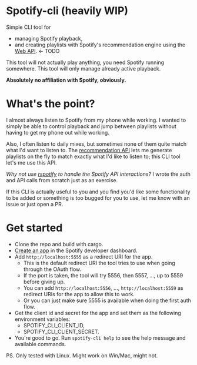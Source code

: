 # Spotify-cli (heavily WIP)

Simple CLI tool for
- managing Spotify playback,
- and creating playlists with Spotify's recommendation engine using the [Web API](https://developer.spotify.com/documentation/web-api/reference/get-recommendations). <- TODO

This tool will not actually play anything, you need Spotify running somewhere. This tool will only manage already active playback.

**Absolutely no affiliation with Spotify, obviously.**

# What's the point?

I almost always listen to Spotify from my phone while working. I wanted to simply be able to control playback and jump between playlists without having to get my phone out while working.

Also, I often listen to daily mixes, but sometimes none of them quite match what I'd want to listen to. The [recommendation API](https://developer.spotify.com/documentation/web-api/reference/get-recommendations) lets me generate playlists on the fly to match exactly what I'd like to listen to; this CLI tool let's me use this API.

*Why not use [rspotify](https://github.com/ramsayleung/rspotify) to handle the Spotify API interactions?* I wrote the auth and API calls from scratch just as an exercise.

If this CLI is actually useful to you and you find you'd like some functionality to be added or something is too bugged for you to use, let me know with an issue or just open a PR.

# Get started

- Clone the repo and build with cargo.
- [Create an app](https://developer.spotify.com/documentation/web-api/concepts/apps) in the Spotify developer dashboard.
- Add `http://localhost:5555` as a redirect URI for the app.
  - This is the default redirect URI the tool tries to use when going through the OAuth flow.
  - If the port is taken, the tool will try 5556, then 5557, ..., up to 5559 before giving up.
  - You can add `http://localhost:5556`, ..., `http://localhost:5559` as redirect URIs for the app to allow this to work.
  - Or you can just make sure 5555 is available when doing the first auth flow.
- Get the client id and secret for the app and set them as the following environment variables:
  - SPOTIFY_CLI_CLIENT_ID,
  - SPOTIFY_CLI_CLIENT_SECRET.
- You're good to go. Run `spotify-cli help` to see the help message and available commands.

PS. Only tested with Linux. Might work on Win/Mac, might not.
